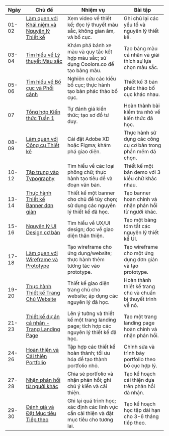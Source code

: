 | Ngày     | Chủ đề                                                           | Nhiệm vụ                                                                                                          | Bài tập                                                          |
|----------|-----------------------------------------------------------------|------------------------------------------------------------------------------------------------------------------|------------------------------------------------------------------|
| 01-02    | [Làm quen với Khái niệm và Nguyên lý Thiết kế](01_Làm_quen_với_Khái_niệm_và_Nguyên_lý_Thiết_kế.md) | Xem video về thiết kế; đọc lý thuyết màu sắc, không gian âm, và bố cục.                                        | Ghi chú lại các yếu tố và nguyên lý thiết kế.                   |
| 03-04    | [Tìm hiểu về Lý thuyết Màu sắc](02_Tìm_hiểu_về_Lý_thuyết_Màu_sắc.md)                     | Khám phá bánh xe màu và quy tắc kết hợp màu sắc; sử dụng Coolors.co để tạo bảng màu.                           | Tạo bảng màu cá nhân và giải thích sự lựa chọn màu sắc.         |
| 05-06    | [Tìm hiểu về Bố cục và Phối cảnh](03_Tìm_hiểu_về_Bố_cục_và_Phối_cảnh.md)                  | Nghiên cứu các kiểu bố cục; thực hành tạo bản phác thảo bố cục.                                                | Thiết kế 3 bản phác thảo bố cục khác nhau.                      |
| 07       | [Tổng hợp Kiến thức Tuần 1](04_Tổng_hợp_Kiến_thức_Tuần_1.md)                             | Tự đánh giá kiến thức; tạo sơ đồ tư duy.                                                                        | Hoàn thành bài kiểm tra nhỏ về kiến thức đã học.               |
| 08-09    | [Làm quen với Công cụ Thiết kế](05_Làm_quen_với_Công_cụ_Thiết_kế.md)                    | Cài đặt Adobe XD hoặc Figma; khám phá giao diện.                                                               | Thực hành sử dụng các công cụ cơ bản trong phần mềm đã chọn.    |
| 10-12    | [Tập trung vào Typography](06_Tập_trung_vào_Typography.md)                                   | Tìm hiểu về các loại phông chữ; thực hành tạo tiêu đề và đoạn văn bản.                                         | Thiết kế một bản demo với 3 kiểu chữ khác nhau.                 |
| 13-14    | [Thực hành Thiết kế Banner đơn giản](07_Thực_hành_Thiết_kế_Banner_đơn_giản.md)         | Thiết kế một banner cho chủ đề tùy chọn; sử dụng các nguyên lý thiết kế đã học.                                 | Tạo banner hoàn chỉnh và nhận phản hồi từ người khác.           |
| 15-16    | [Nguyên lý UI Design cơ bản](08_Nguyên_lý_UI_Design_cơ_bản.md)                             | Tìm hiểu về UX/UI design; đọc về giao diện thân thiện.                                                         | Tạo một bảng tóm tắt các nguyên lý thiết kế UI.                 |
| 17-18    | [Làm quen với Wireframe và Prototype](09_Làm_quen_với_Wireframe_và_Prototype.md)         | Tạo wireframe cho ứng dụng/website; thực hành thêm tương tác vào prototype.                                     | Tạo wireframe cho một ứng dụng đơn giản và tạo prototype.       |
| 19-20    | [Thực hành Thiết kế Trang Chủ Website](10_Thực_hành_Thiết_kế_Trang_Chủ_Website.md)       | Thiết kế giao diện trang chủ cho website; áp dụng các nguyên lý đã học.                                        | Hoàn thành thiết kế trang chủ và chuẩn bị thuyết trình về nó.   |
| 21-23    | [Thiết kế dự án cá nhân - Trang Landing Page](11_Thiết_kế_dự_án_cá_nhân_-_Trang_Landing_Page.md) | Lên ý tưởng và thiết kế một trang landing page; tích hợp các nguyên lý thiết kế đã học.                       | Tạo một trang landing page hoàn chỉnh và nhận phản hồi.        |
| 24-26    | [Hoàn thiện và Cải thiện Portfolio](12_Hoàn_thiện_và_Cải_thiện_Portfolio.md)             | Tập hợp các thiết kế hoàn thành; tối ưu hóa để tạo thành portfolio nhỏ.                                        | Chỉnh sửa và trình bày portfolio theo bố cục hợp lý.            |
| 27-28    | [Nhận phản hồi từ người khác](13_Nhận_phản_hồi_từ_người_khác.md)                           | Chia sẻ portfolio và nhận phản hồi; ghi chú ý kiến và cải thiện.                                              | Tạo kế hoạch cải thiện dựa trên phản hồi đã nhận.               |
| 29-30    | [Đánh giá và Đặt Mục tiêu Tiếp theo](14_Đánh_giá_và_Đặt_Mục_tiêu_Tiếp_theo.md)          | Ghi lại quá trình học; xác định các lĩnh vực cần cải thiện và đặt mục tiêu cho tương lai.                     | Tạo kế hoạch học tập dài hạn cho 3-6 tháng tiếp theo.           |
